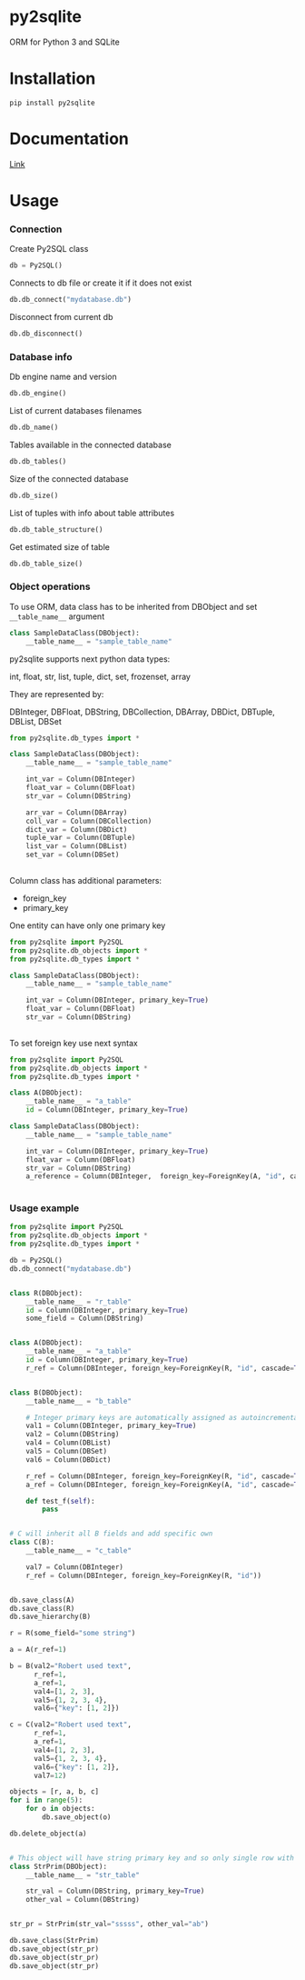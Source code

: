 # py2sqlite
ORM for Python 3 and SQLite 


# Installation
```
pip install py2sqlite
```


# Documentation 

<a href="docs/py2sqlite.html">Link</a>

# Usage

### Connection

Create Py2SQL class
```python
db = Py2SQL()
```

Connects to db file or create it if it does not exist
```python
db.db_connect("mydatabase.db")
```

Disconnect from current db
```python
db.db_disconnect()
```


### Database info

Db engine name and version
```python
db.db_engine()
```

List of current databases filenames
```python
db.db_name()
```

Tables available in the connected database
```python
db.db_tables()
```

Size of the connected database
```python
db.db_size()
```

List of tuples with info about table attributes
```python
db.db_table_structure()

```

Get estimated size of table
```python
db.db_table_size()
```

### Object operations

To use ORM, data class has to be inherited from DBObject and set ```__table_name__``` argument

```python
class SampleDataClass(DBObject):
    __table_name__ = "sample_table_name"
```

py2sqlite supports next python data types:

int, float, str, list, tuple, dict, set, frozenset, array

They are represented by:

DBInteger, DBFloat, DBString, DBCollection, DBArray, DBDict, DBTuple, DBList, DBSet

```python
from py2sqlite.db_types import *

class SampleDataClass(DBObject):
    __table_name__ = "sample_table_name"

    int_var = Column(DBInteger)
    float_var = Column(DBFloat)
    str_var = Column(DBString)

    arr_var = Column(DBArray)
    coll_var = Column(DBCollection)
    dict_var = Column(DBDict)
    tuple_var = Column(DBTuple)
    list_var = Column(DBList)
    set_var = Column(DBSet)
    
```

Column class has additional parameters:
- foreign_key
- primary_key

One entity can have only one primary key

```python
from py2sqlite import Py2SQL
from py2sqlite.db_objects import *
from py2sqlite.db_types import *

class SampleDataClass(DBObject):
    __table_name__ = "sample_table_name"

    int_var = Column(DBInteger, primary_key=True)
    float_var = Column(DBFloat)
    str_var = Column(DBString)
    
```

To set foreign key use next syntax

```python
from py2sqlite import Py2SQL
from py2sqlite.db_objects import *
from py2sqlite.db_types import *

class A(DBObject):
    __table_name__ = "a_table"
    id = Column(DBInteger, primary_key=True)

class SampleDataClass(DBObject):
    __table_name__ = "sample_table_name"

    int_var = Column(DBInteger, primary_key=True)
    float_var = Column(DBFloat)
    str_var = Column(DBString)
    a_reference = Column(DBInteger,  foreign_key=ForeignKey(A, "id", cascade=True))
    
```

### Usage example

```python
from py2sqlite import Py2SQL
from py2sqlite.db_objects import *
from py2sqlite.db_types import *

db = Py2SQL()
db.db_connect("mydatabase.db")


class R(DBObject):
    __table_name__ = "r_table"
    id = Column(DBInteger, primary_key=True)
    some_field = Column(DBString)


class A(DBObject):
    __table_name__ = "a_table"
    id = Column(DBInteger, primary_key=True)
    r_ref = Column(DBInteger, foreign_key=ForeignKey(R, "id", cascade=True))


class B(DBObject):
    __table_name__ = "b_table"

    # Integer primary keys are automatically assigned as autoincremental values
    val1 = Column(DBInteger, primary_key=True)
    val2 = Column(DBString)
    val4 = Column(DBList)
    val5 = Column(DBSet)
    val6 = Column(DBDict)

    r_ref = Column(DBInteger, foreign_key=ForeignKey(R, "id", cascade=True))
    a_ref = Column(DBInteger, foreign_key=ForeignKey(A, "id", cascade=True))

    def test_f(self):
        pass


# C will inherit all B fields and add specific own
class C(B):
    __table_name__ = "c_table"

    val7 = Column(DBInteger)
    r_ref = Column(DBInteger, foreign_key=ForeignKey(R, "id"))


db.save_class(A)
db.save_class(R)
db.save_hierarchy(B)

r = R(some_field="some string")

a = A(r_ref=1)

b = B(val2="Robert used text",
      r_ref=1,
      a_ref=1,
      val4=[1, 2, 3],
      val5={1, 2, 3, 4},
      val6={"key": [1, 2]})

c = C(val2="Robert used text",
      r_ref=1,
      a_ref=1,
      val4=[1, 2, 3],
      val5={1, 2, 3, 4},
      val6={"key": [1, 2]},
      val7=12)

objects = [r, a, b, c]
for i in range(5):
    for o in objects:
        db.save_object(o)

db.delete_object(a)


# This object will have string primary key and so only single row with equal pk will exist
class StrPrim(DBObject):
    __table_name__ = "str_table"

    str_val = Column(DBString, primary_key=True)
    other_val = Column(DBString)


str_pr = StrPrim(str_val="sssss", other_val="ab")

db.save_class(StrPrim)
db.save_object(str_pr)
db.save_object(str_pr)
db.save_object(str_pr)
```
